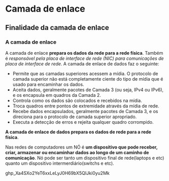 # Camada de enlace

## Finalidade da camada de enlace

### A camada de enlace 

A camada de enlace **prepara os dados da rede para a rede física**. Também é _responsável pela placa de interface de rede (NIC) para comunicações de placa de interface de rede_. 
A camada de enlace de dados faz o seguinte:

* Permite que as camadas superiores acessem a mídia. O protocolo de camada superior não está completamente ciente do tipo de mídia que é usado para encaminhar os dados.
* Aceita dados, geralmente pacotes de Camada 3 (ou seja, IPv4 ou IPv6), e os encapsula em quadros da Camada 2.
* Controla como os dados são colocados e recebidos na mídia.
* Troca quadros entre pontos de extremidade através da mídia de rede.
* Recebe dados encapsulados, geralmente pacotes de Camada 3, e os direciona para o protocolo de camada superior apropriado.
* Executa a detecção de erros e rejeita qualquer quadro corrompido.

**A camada de enlace de dados prepara os dados de rede para a rede física**.

Nas redes de computadores um NÓ é **um dispositivo que pode receber, criar, armazenar ou encaminhar dados ao longo de um caminho de comunicação**.
Nó pode ser tanto um dispositivo final de rede(laptops e etc) quanto um dispositivo intermerdiário(switchs e etc).

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